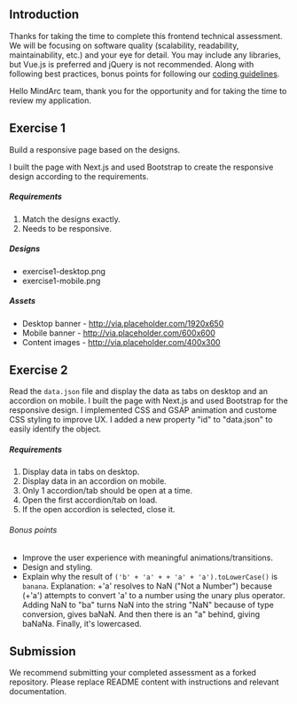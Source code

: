 Introduction
---
Thanks for taking the time to complete this frontend technical assessment. We will be focusing on software quality (scalability, readability, maintainability, etc.) and your eye for detail. You may include any libraries, but Vue.js is preferred and jQuery is not recommended. Along with following best practices, bonus points for following our [coding guidelines](https://github.com/mindarc/frontend-assessment/wiki/Coding-guidelines). 

Hello MindArc team, thank you for the opportunity and for taking the time to review my application. 

Exercise 1
---
Build a responsive page based on the designs.

I built the page with Next.js and used Bootstrap to create the responsive design according to the requirements. 

##### Requirements
1. Match the designs exactly.
2. Needs to be responsive.

##### Designs
* exercise1-desktop.png
* exercise1-mobile.png

##### Assets
* Desktop banner - http://via.placeholder.com/1920x650
* Mobile banner - http://via.placeholder.com/600x600
* Content images - http://via.placeholder.com/400x300

Exercise 2
---
Read the `data.json` file and display the data as tabs on desktop and an accordion on mobile.
I built the page with Next.js and used Bootstrap for the responsive design. I implemented CSS and GSAP animation and custome CSS styling to improve UX.
I added a new property "id" to "data.json" to easily identify the object.

##### Requirements
1. Display data in tabs on desktop.
2. Display data in an accordion on mobile.
3. Only 1 accordion/tab should be open at a time.
4. Open the first accordion/tab on load.
5. If the open accordion is selected, close it.

###### Bonus points
* Improve the user experience with meaningful animations/transitions.
* Design and styling.
* Explain why the result of `('b' + 'a' + + 'a' + 'a').toLowerCase()` is `banana`.
Explanation:
+'a' resolves to NaN ("Not a Number") because (+'a') attempts to convert 'a' to a number using the unary plus operator.
Adding NaN to "ba" turns NaN into the string "NaN" because of type conversion, gives baNaN. And then there is an "a" behind, giving baNaNa.
Finally, it's lowercased.


Submission
---
We recommend submitting your completed assessment as a forked repository. Please replace README content with instructions and relevant documentation.
